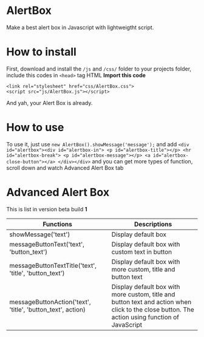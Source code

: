 # AlertBox
Make a best alert box in Javascript with lightweigtht script.
# How to install
First, download and install the ```/js``` and ```/css/``` folder to your projects folder, include this codes in ```<head>``` tag HTML
**Import this code**
```
<link rel="stylesheet" href="css/AlertBox.css">
<script src="js/AlertBox.js"></script>
```
And yah, your Alert Box is already.
# How to use
To use it, just use
```new AlertBox().showMessage('message');```
and add
```<div id="alertbox"><div id="alertbox-in"> <p id="alertbox-title"></p> <hr id="alertbox-break"> <p id="alertbox-message"></p> <a id="alertbox-close-button"></a> </div></div>```
and you can get more types of function, scroll down and watch Advanced Alert Box tab
# Advanced Alert Box
This is list in version beta build **1**

| Functions  |                       Descriptions |
|---|---------------------------------------------|
| showMessage('text')  |   Display default box    |
| messageButtonText('text', 'button_text')  |   Display default box with custom text in button    |
| messageButtonTextTitle('text', 'title', 'button_text')  |   Display default box with more custom, title and button text   |
| messageButtonAction('text', 'title', 'button_text', action)  |   Display default box with more custom, title and button text and action when click to the close button. The action using function of JavaScript|

